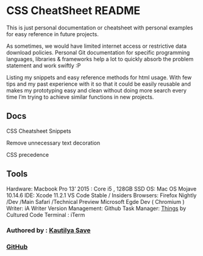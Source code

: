 # CSS CheatSheet README


This is just personal documentation or cheatsheet with personal examples for easy reference in future projects.

As sometimes, we would have limited internet access or restrictive data download policies. Personal Git documentation for specific programming languages, libraries & frameworks help a lot to quickly absorb the problem statement and work swiftly :P 

Listing my snippets and easy reference methods for html usage.
With few tips and my past experience with it so that it could be easily reusable and makes my prototyping easy and clean without doing more search every time I’m trying to achieve similar functions in new projects.


## Docs 

CSS Cheatsheet Snippets

Remove unnecessary text decoration

CSS precedence





## Tools

Hardware: Macbook Pro 13’ 2015 : Core i5 , 128GB SSD
OS: Mac OS Mojave 10.14.6
IDE: Xcode 11.2.1
VS Code Stable / Insiders
Browsers: Firefox Nightly /Dev /Main
Safari /Technical Preview
Microsoft Egde Dev ( Chromium )
Writer: iA Writer
Version Management: Github
Task Manager: [Things](https://culturedcode.com/things/) by Cultured Code
Terminal : iTerm


### Authored by : [Kautilya Save](https://sensehack.github.io/)

### [GitHub](https://github.com/SensehacK)
